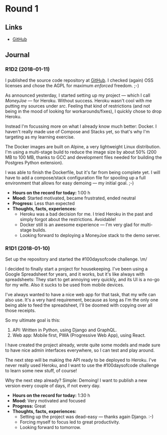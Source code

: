 # Round 1

## Links

  * [GitHub](https://github.com/stschindler/money_joe-api)

## Journal

### R1D2 (2018-01-11)

I published the source code repository at
[GitHub](https://github.com/stschindler/money_joe-api). I checked (again) OSS
licenses and chose the AGPL for maximum _enforced_ freedom. ;-)

As announced yesterday, I started setting up my project — which I call
_MoneyJoe_ — for Heroku. Without success. Heroku wasn't cool with me putting my
sources under _src_. Feeling that kind of restrictions (and not being in the
mood of looking for workarounds/fixes), I quickly chose to drop Heroku.

Instead I'm focussing more on what I already know much better: Docker. I
haven't really made use of Compose and Stacks yet, so that's why I'm targeting
as my learning exercise.

The Docker images are built on Alpine, a very lightweight Linux distribution.
I'm using a multi-stage build to reduce the image size by about 50% (200 MB to
100 MB, thanks to GCC and development files needed for building the Postgres
Python extension).

I was able to finish the Dockerfile, but it's far from being complete yet. I
will have to add a compose/stack configuration file for spooling up a full
environment that allows for easy demoing — my initial goal. ;-)

  * **Hours on the record for today:** 1:00 h
  * **Mood:** Started motivated, became frustrated, ended neutral
  * **Progress:** Less than expected
  * **Thoughts, facts, experiences:**
    * Heroku was a bad decision for me. I tried Heroku in the past and simply
      forgot about the restrictions. Avoidable!
    * Docker still is an awesome experience — I'm very glad for multi-stage
      builds.
    * Looking forward to deploying a MoneyJoe stack to the demo server.

### R1D1 (2018-01-10)

Set up the repository and started the #100daysofcode challenge. \m/

I decided to finally start a project for housekeeping. I've been using a Google
Spreadsheet for years, and it works, but it's like always with spreadsheets:
They start to get annoying very quickly, and its UI is a no-go for my wife.
Also it sucks to be used from mobile devices.

I've always wanted to have a nice web app for that task, that my wife can also
use. It's a very hard requirement, because as long as I'm the only one being
able to feed the spreadsheet, I'll be doomed with copying over all those
receipts.

So my ultimate goal is this:

  1. API: Written in Python, using Django and GraphQL.
  2. Web app: Mobile first, PWA (Progressive Web App), using React.

I have created the project already, wrote quite some models and made sure to
have nice admin interfaces everywhere, so I can test and play around.

The next step will be making the API ready to be deployed to Heroku. I've never
really used Heroku, and I want to use the #100daysofcode challenge to learn
some new stuff, of course!

Why the next step already? Simple: Demoing! I want to publish a new version
every couple of days, if not every day.

  * **Hours on the record for today:** 1:30 h
  * **Mood:** Very motivated and focused
  * **Progress:** Great
  * **Thoughts, facts, experiences:**
    * Setting up the project was dead-easy — thanks again Django. :-)
    * Forcing myself to focus led to great productivity.
    * Looking forward to tomorrow.
